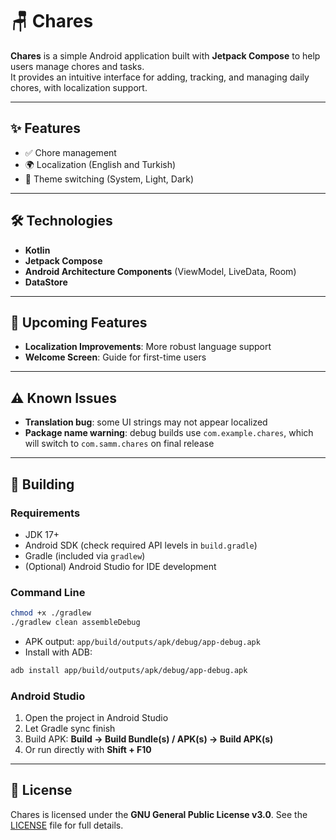 # 🪑 Chares

**Chares** is a simple Android application built with **Jetpack Compose** to help users manage chores and tasks.  
It provides an intuitive interface for adding, tracking, and managing daily chores, with localization support.

---

## ✨ Features
- ✅ Chore management
- 🌍 Localization (English and Turkish)
- 🎨 Theme switching (System, Light, Dark)

---

## 🛠 Technologies
- **Kotlin**
- **Jetpack Compose**
- **Android Architecture Components** (ViewModel, LiveData, Room)
- **DataStore**

---

## 📌 Upcoming Features
- **Localization Improvements**: More robust language support  
- **Welcome Screen**: Guide for first-time users  

---

## ⚠️ Known Issues
- **Translation bug**: some UI strings may not appear localized  
- **Package name warning**: debug builds use `com.example.chares`, which will switch to `com.samm.chares` on final release  

---

## 🚀 Building

### Requirements
- JDK 17+
- Android SDK (check required API levels in `build.gradle`)
- Gradle (included via `gradlew`)
- (Optional) Android Studio for IDE development

### Command Line
```bash
chmod +x ./gradlew
./gradlew clean assembleDebug
````

* APK output: `app/build/outputs/apk/debug/app-debug.apk`
* Install with ADB:

```bash
adb install app/build/outputs/apk/debug/app-debug.apk
```

### Android Studio

1. Open the project in Android Studio
2. Let Gradle sync finish
3. Build APK: **Build → Build Bundle(s) / APK(s) → Build APK(s)**
4. Or run directly with **Shift + F10**

---

## 📜 License

Chares is licensed under the **GNU General Public License v3.0**.
See the [LICENSE](LICENSE) file for full details.
